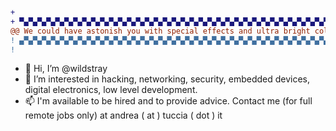 ```diff
+                                                                                                             
+ ▀▄▀▄▀▄▀▄▀▄▀▄▀▄▀▄▀▄▀▄▀▄▀▄▀▄▀▄▀▄▀▄▀▄▀▄▀▄▀▄▀▄▀▄▀▄▀▄▀▄▀▄▀▄▀▄▀▄▀▄▀▄▀▄▀▄▀▄▀▄▀▄▀▄▀▄▀▄▀▄▀▄▀▄▀▄▀▄▀▄▀▄▀▄▀▄▀▄▀▄▀▄▀▄▀▄▀ 
@@ We could have astonish you with special effects and ultra bright colors, but we're science not sci-fi 😎 @@
! ▄▀▄▀▄▀▄▀▄▀▄▀▄▀▄▀▄▀▄▀▄▀▄▀▄▀▄▀▄▀▄▀▄▀▄▀▄▀▄▀▄▀▄▀▄▀▄▀▄▀▄▀▄▀▄▀▄▀▄▀▄▀▄▀▄▀▄▀▄▀▄▀▄▀▄▀▄▀▄▀▄▀▄▀▄▀▄▀▄▀▄▀▄▀▄▀▄▀▄▀▄▀▄▀▄▀▄ 
!                                                                                                             
```

- 🐺 Hi, I’m @wildstray
- 👀 I’m interested in hacking, networking, security, embedded devices, digital electronics, low level development.
- 📫 I'm available to be hired and to provide advice. Contact me (for full remote jobs only) at andrea ( at ) tuccia ( dot ) it

<!--- - 🌱 I’m currently learning ... --->
<!--- - 💞️ I’m looking to collaborate on ... --->
<!--- 👋 --->
<!---
wildstray/wildstray is a ✨ special ✨ repository because its `README.md` (this file) appears on your GitHub profile.
You can click the Preview link to take a look at your changes.
--->
